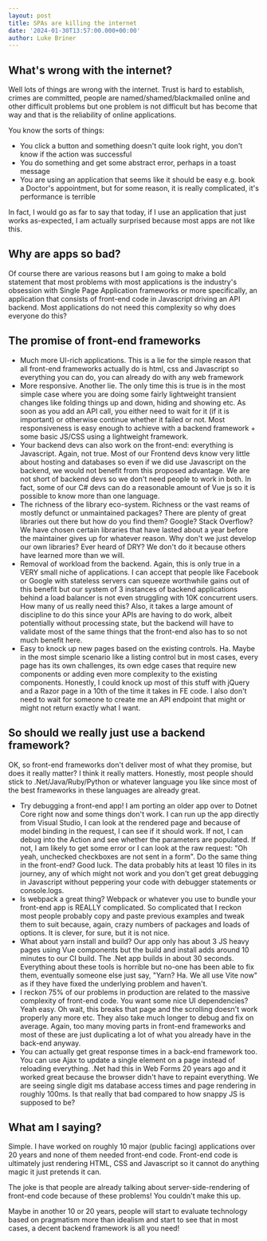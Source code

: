```yaml
---
layout: post
title: SPAs are killing the internet
date: '2024-01-30T13:57:00.000+00:00'
author: Luke Briner
---
```


## What's wrong with the internet?
Well lots of things are wrong with the internet. Trust is hard to establish, crimes are committed, people are named/shamed/blackmailed online and other difficult problems but one problem is not difficult but has become that way and that is the reliability of online applications.

You know the sorts of things:
- You click a button and something doesn't quite look right, you don't know if the action was successful
- You do something and get some abstract error, perhaps in a toast message
- You are using an application that seems like it should be easy e.g. book a Doctor's appointment, but for some reason, it is really complicated, it's performance is terrible

In fact, I would go as far to say that today, if I use an application that just works as-expected, I am actually surprised because most apps are not like this.

## Why are apps so bad?
Of course there are various reasons but I am going to make a bold statement that most problems with most applications is the industry's obsession with Single Page Application frameworks or more specifically, an application that consists of front-end code in Javascript driving an API backend. Most applications do not need this complexity so why does everyone do this?

## The promise of front-end frameworks
- Much more UI-rich applications. This is a lie for the simple reason that all front-end frameworks actually do is html, css and Javascript so everything you can do, you can already do with any web framework
- More responsive. Another lie. The only time this is true is in the most simple case where you are doing some fairly lightweight transient changes like folding things up and down, hiding and showing etc. As soon as you add an API call, you either need to wait for it (if it is important) or otherwise continue whether it failed or not. Most responsiveness is easy enough to achieve with a backend framework + some basic JS/CSS using a lightweight framework.
- Your backend devs can also work on the front-end: everything is Javascript. Again, not true. Most of our Frontend devs know very little about hosting and databases so even if we did use Javascript on the backend, we would not benefit from this proposed advantage. We are not short of backend devs so we don't need people to work in both. In fact, some of our C# devs can do a reasonable amount of Vue js so it is possible to know more than one language.
- The richness of the library eco-system. Richness or the vast reams of mostly defunct or unmaintained packages? There are plenty of great libraries out there but how do you find them? Google? Stack Overflow? We have chosen certain libraries that have lasted about a year before the maintainer gives up for whatever reason. Why don't we just develop our own libraries? Ever heard of DRY? We don't do it because others have learned more than we will.
- Removal of workload from the backend. Again, this is only true in a VERY small niche of applications. I can accept that people like Facebook or Google with stateless servers can squeeze worthwhile gains out of this benefit but our system of 3 instances of backend applications behind a load balancer is not even struggling with 10K concurrent users. How many of us really need this? Also, it takes a large amount of discipline to do this since your APIs are having to do work, albeit potentially without processing state, but the backend will have to validate most of the same things that the front-end also has to so not much benefit here.
- Easy to knock up new pages based on the existing controls. Ha. Maybe in the most simple scenario like a listing control but in most cases, every page has its own challenges, its own edge cases that require new components or adding even more complexity to the existing components. Honestly, I could knock up most of this stuff with jQuery and a Razor page in a 10th of the time it takes in FE code. I also don't need to wait for someone to create me an API endpoint that might or might not return exactly what I want.

## So should we really just use a backend framework?
OK, so front-end frameworks don't deliver most of what they promise, but does it really matter? I think it really matters. Honestly, most people should stick to .Net/Java/Ruby/Python or whatever language you like since most of the best frameworks in these languages are already great.

- Try debugging a front-end app! I am porting an older app over to Dotnet Core right now and some things don't work. I can run up the app directly from Visual Studio, I can look at the rendered page and because of model binding in the request, I can see if it should work. If not, I can debug into the Action and see whether the parameters are populated. If not, I am likely to get some error or I can look at the raw request: "Oh yeah, unchecked checkboxes are not sent in a form". Do the same thing in the front-end? Good luck. The data probably hits at least 10 files in its journey, any of which might not work and you don't get great debugging in Javascript without peppering your code with debugger statements or console.logs.
- Is webpack a great thing? Webpack or whatever you use to bundle your front-end app is REALLY complicated. So complicated that I reckon most people probably copy and paste previous examples and tweak them to suit because, again, crazy numbers of packages and loads of options. It is clever, for sure, but it is not nice.
- What about yarn install and build? Our app only has about 3 JS heavy pages using Vue components but the build and install adds around 10 minutes to our CI build. The .Net app builds in about 30 seconds. Everything about these tools is horrible but no-one has been able to fix them, eventually someone else just say, "Yarn? Ha. We all use Vite now" as if they have fixed the underlying problem and haven't.
- I reckon 75% of our problems in production are related to the massive complexity of front-end code. You want some nice UI dependencies? Yeah easy. Oh wait, this breaks that page and the scrolling doesn't work properly any more etc. They also take much longer to debug and fix on average. Again, too many moving parts in front-end frameworks and most of these are just duplicating a lot of what you already have in the back-end anyway.
- You can actually get great response times in a back-end framework too. You can use Ajax to update a single element on a page instead of reloading everything. .Net had this in Web Forms 20 years ago and it worked great because the browser didn't have to repaint everything. We are seeing single digit ms database access times and page rendering in roughly 100ms. Is that really that bad compared to how snappy JS is supposed to be?

## What am I saying?
Simple. I have worked on roughly 10 major (public facing) applications over 20 years and none of them needed front-end code. Front-end code is ultimately just rendering HTML, CSS and Javascript so it cannot do anything magic it just pretends it can.

The joke is that people are already talking about server-side-rendering of front-end code because of these problems! You couldn't make this up.

Maybe in another 10 or 20 years, people will start to evaluate technology based on pragmatism more than idealism and start to see that in most cases, a decent backend framework is all you need!